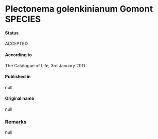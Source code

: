 # Plectonema golenkinianum Gomont SPECIES

#### Status
ACCEPTED

#### According to
The Catalogue of Life, 3rd January 2011

#### Published in
null

#### Original name
null

### Remarks
null